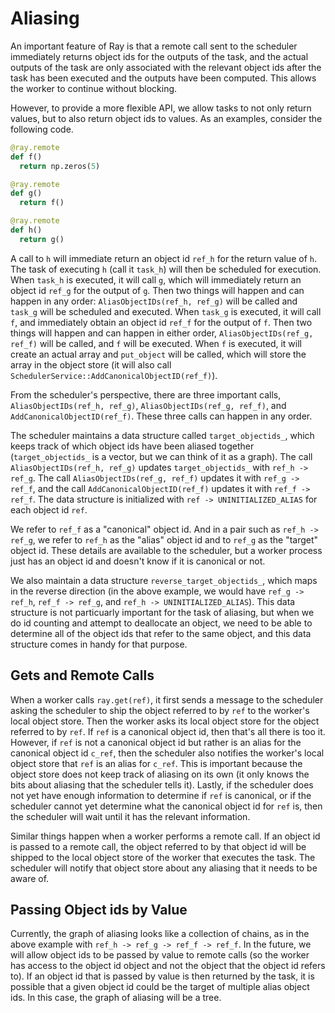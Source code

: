 # Aliasing

An important feature of Ray is that a remote call sent to the scheduler
immediately returns object ids for the outputs of the task, and the actual
outputs of the task are only associated with the relevant object ids
after the task has been executed and the outputs have been computed. This allows
the worker to continue without blocking.

However, to provide a more flexible API, we allow tasks to not only return
values, but to also return object ids to values. As an examples, consider
the following code.
```python
@ray.remote
def f()
  return np.zeros(5)

@ray.remote
def g()
  return f()

@ray.remote
def h()
  return g()
```
A call to `h` will immediate return an object id `ref_h` for the return
value of `h`. The task of executing `h` (call it `task_h`) will then be
scheduled for execution. When `task_h` is executed, it will call `g`, which will
immediately return an object id `ref_g` for the output of `g`. Then two
things will happen and can happen in any order: `AliasObjectIDs(ref_h, ref_g)`
will be called and `task_g` will be scheduled and executed. When `task_g` is
executed, it will call `f`, and immediately obtain an object id `ref_f`
for the output of `f`. Then two things will happen and can happen in either
order, `AliasObjectIDs(ref_g, ref_f)` will be called, and `f` will be executed.
When `f` is executed, it will create an actual array and `put_object` will be
called, which will store the array in the object store (it will also call
`SchedulerService::AddCanonicalObjectID(ref_f)`).

From the scheduler's perspective, there are three important calls,
`AliasObjectIDs(ref_h, ref_g)`, `AliasObjectIDs(ref_g, ref_f)`, and
`AddCanonicalObjectID(ref_f)`. These three calls can happen in any order.

The scheduler maintains a data structure called `target_objectids_`, which keeps
track of which object ids have been aliased together (`target_objectids_`
is a vector, but we can think of it as a graph). The call
`AliasObjectIDs(ref_h, ref_g)` updates `target_objectids_` with `ref_h -> ref_g`.
The call `AliasObjectIDs(ref_g, ref_f)` updates it with `ref_g -> ref_f`, and the
call `AddCanonicalObjectID(ref_f)` updates it with `ref_f -> ref_f`. The data
structure is initialized with `ref -> UNINITIALIZED_ALIAS` for each object
id `ref`.

We refer to `ref_f` as a "canonical" object id. And in a pair such as
`ref_h -> ref_g`, we refer to `ref_h` as the "alias" object id and to
`ref_g` as the "target" object id. These details are available to the
scheduler, but a worker process just has an object id and doesn't know if
it is canonical or not.

We also maintain a data structure `reverse_target_objectids_`, which maps in the
reverse direction (in the above example, we would have `ref_g -> ref_h`,
`ref_f -> ref_g`, and `ref_h -> UNINITIALIZED_ALIAS`). This data structure is
not particuarly important for the task of aliasing, but when we do id
counting and attempt to deallocate an object, we need to be able to determine
all of the object ids that refer to the same object, and this data
structure comes in handy for that purpose.

## Gets and Remote Calls

When a worker calls `ray.get(ref)`, it first sends a message to the scheduler
asking the scheduler to ship the object referred to by `ref` to the worker's
local object store. Then the worker asks its local object store for the object
referred to by `ref`. If `ref` is a canonical object id, then that's all
there is too it. However, if `ref` is not a canonical object id but
rather is an alias for the canonical object id `c_ref`, then the
scheduler also notifies the worker's local object store that `ref` is an
alias for `c_ref`. This is important because the object store does not keep
track of aliasing on its own (it only knows the bits about aliasing that the
scheduler tells it). Lastly, if the scheduler does not yet have enough
information to determine if `ref` is canonical, or if the scheduler cannot
yet determine what the canonical object id for `ref` is, then the
scheduler will wait until it has the relevant information.

Similar things happen when a worker performs a remote call. If an object
id is passed to a remote call, the object referred to by that object
id will be shipped to the local object store of the worker that executes
the task. The scheduler will notify that object store about any aliasing that it
needs to be aware of.

## Passing Object ids by Value
Currently, the graph of aliasing looks like a collection of chains, as in the
above example with `ref_h -> ref_g -> ref_f -> ref_f`. In the future, we will
allow object ids to be passed by value to remote calls (so the worker
has access to the object id object and not the object that the object
id refers to). If an object id that is passed by value is then
returned by the task, it is possible that a given object id could be
the target of multiple alias object ids. In this case, the graph of
aliasing will be a tree.
